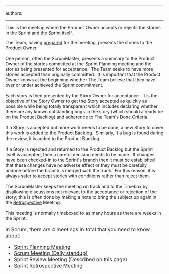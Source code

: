 

---
authors:

---




<span class='intro'> <p>This is the meeting where the Product Owner accepts or rejects the stories in the Sprint and the Sprint itself.&#160; </p> </span>

The Team, having 
<a href="/Management/RulesToBetterScrumUsingTFS/Pages/PrepareForMeetings.aspx" shape="rect">prepared</a> for the meeting, presents the stories to the Product Owner.&#160; 
<br> 
<br>One person, often the ScrumMaster, presents a summary to the Product Owner of the stories committed at the Sprint Planning meeting and the stories being presented for acceptance.&#160; The Team seeks to have more stories accepted than originally committed.&#160; It is important that the Product Owner knows at the beginning whether The Team believe that they have over or under achieved the Sprint commitment.<br><br>Each story is then presented by the Story Owner for acceptance.&#160; It is the objective of the Story Owner to get the Story accepted as quickly as possible while being totally transparent which includes declaring whether there are any known outstanding bugs in the story (which should already be on the Product Backlog) and adherence to The Team's Done Criteria.<br>​<br>If a Story is accepted but more work needs to be done,&#160;a new Story to cover this work is added to the Product Backlog.&#160; Similarly, if a bug is found during the review, it is added to the Product Backlog.<br><br>If a Story is rejected and returned to the Product Backlog but the Sprint itself is accepted, then a careful decision needs to be made.&#160; If changes have been checked-in to the Sprint's branch then it must be established that these changes have no adverse effect or they must be carefully undone before the branch is merged with the trunk.&#160; For this reason, it is always safer to accept stories with conditions rather than reject them.<br><br>The ScrumMaster keeps the meeting on track and to the Timebox by disallowing discussions not relevant to the acceptance or rejection of the story; this is often done by making a note to bring the subject up again in the 
<a href="/Management/RulesToBetterScrumUsingTFS/Pages/RetrospectiveMeeting.aspx" shape="rect">Retrospective</a> Meeting.<br><br>This meeting is normally timeboxed to as many hours as there are weeks in the Sprint.<br><br><font size="+0" class="ms-rteCustom-GreyBox">In Scrum, there are 4 meetings in total that you need to know about&#58; 
   <ul><li><a href="/Management/RulesToBetterScrumUsingTFS/Pages/SprintPlanningMeeting.aspx" title="Sprint Planning Meeting">Sprint Planning Meeting</a>&#160;</li><li>
         <a title="Update tasks before Daily Scrum Meeting" href="/Management/RulesToBetterScrumUsingTFS/Pages/DailyScrumUpdateTasks.aspx" shape="rect">Scrum Meeting (Daily standup)</a> </li><li>Sprint Review Meeting (Described on&#160;this page) </li><li>
         <a title="Sprint Retrospective Meeting" href="/Management/RulesToBetterScrumUsingTFS/Pages/RetrospectiveMeeting.aspx" shape="rect">Sprint Retrospective Meeting</a> </li></ul></font> <br>


